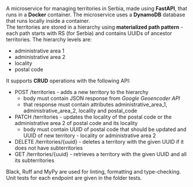 A microservice for managing territories in Serbia, made using **FastAPI**, that runs in a **Docker** container. The microservice uses a **DynamoDB** database that runs locally inside a container.  
The territories are stored in a hierarchy using **materialized path pattern** - each path starts with RS (for Serbia) and contains UUIDs of ancestor territories. The hierarchy levels are:
- administrative area 1
- administrative area 2
- locality
- postal code

It supports **CRUD** operations with the following API:
* POST /territories - adds a new territory to the hierarchy
    * body must contain JSON response from *Google Geoencoder API*
    * that response must contain attributes administrative_area_1, administrative_area_2, locality and postal_code
* PATCH /territories - updates the locality of the postal code or the administrative area 2 of postal code and its locality
    * body must contain UUID of postal code that should be updated and UUID of new territory - locality or administrative area 2
* DELETE /territories/{uuid} - deletes a territory with the given UUID if it does not have subterritories
* GET /territories/{uuid} - retrieves a territory with the given UUID and all its subterritories

Black, Ruff and MyPy are used for linting, formatting and type-checking.  
Unit tests for each endpoint are given in the folder tests.
